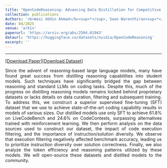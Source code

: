```yaml
---
title: "OpenCodeReasoning: Advancing Data Distillation for Competitive Coding"
collection: publications
Authors: '<b>Wasi Uddin Ahmad</b><sup>*</sup>, Sean Narenthiran<sup>*</sup>, Somshubra Majumdar, Aleksander Ficek, Siddhartha Jain, Jocelyn Huang, Vahid Noroozi, and Boris Ginsburg.'
date: 04/2025
venue: 'arXiv'
paperurl: 'https://arxiv.org/abs/2504.01943'
dataurl: 'https://huggingface.co/datasets/nvidia/OpenCodeReasoning'
excerpt: ''
---
```

---
<a href='https://arxiv.org/pdf/2504.01943' target="_blank">[Download Paper]</a><a href='https://huggingface.co/datasets/nvidia/OpenCodeReasoning' target="_blank">[Download Dataset]</a>
<p align="justify">
Since the advent of reasoning-based large language models, many have found great success from distilling reasoning capabilities into student models. Such techniques have significantly bridged the gap between reasoning and 
standard LLMs on coding tasks. Despite this, much of the progress on distilling reasoning models remains locked behind proprietary datasets or lacks details on data curation, filtering and subsequent training. To address this, 
we construct a superior supervised fine-tuning (SFT) dataset that we use to achieve state-of-the-art coding capability results in models of various sizes. Our distilled models use only SFT to achieve 61.8% on LiveCodeBench 
and 24.6% on CodeContests, surpassing alternatives trained with reinforcement learning. We then perform analysis on the data sources used to construct our dataset, the impact of code execution filtering, and the importance of 
instruction/solution diversity. We observe that execution filtering negatively affected benchmark accuracy, leading us to prioritize instruction diversity over solution correctness. Finally, we also analyze the token efficiency 
and reasoning patterns utilized by these models. We will open-source these datasets and distilled models to the community.
</p>
